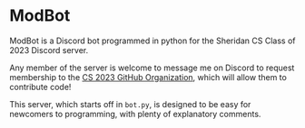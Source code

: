 # ModBot

ModBot is a Discord bot programmed in python for the Sheridan CS Class of 2023 Discord server.

Any member of the server is welcome to message me on Discord to request membership to the
[CS 2023 GitHub Organization](https://github.com/sheridan-cs-2023/), which will allow them to
contribute code!

This server, which starts off in `bot.py`, is designed to be easy for newcomers to programming,
with plenty of explanatory comments.

